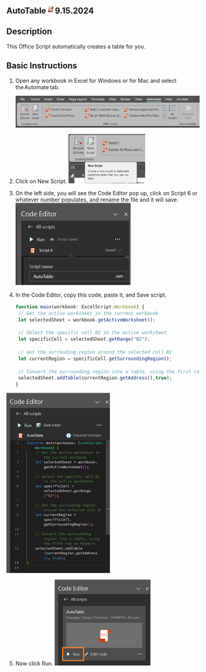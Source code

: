 ## AutoTable<img src="Images/OSLogo.jpg" width="23"/>9.15.2024





## Description
This Office Script automatically creates a table for you. 

## Basic Instructions
1. Open any workbook in Excel for Windows or for Mac and select the Automate tab.

    <img src="/atinstruction1.jpg" width="550"/>
3. Click on New Script.
   <img src="/atinstruction2.jpg.png" width="200"/>
4. On the left side, you will see the Code Editor pop up, click on Script 6 or whatever number populates, and rename the file and it will save.
   <img src="/atinstruction3.png" width="300"/>
5. In the Code Editor, copy this code, paste it, and Save script.
   ```TypeScript
   function main(workbook: ExcelScript.Workbook) {
	// Get the active worksheet in the current workbook
	let selectedSheet = workbook.getActiveWorksheet();
	
	// Select the specific cell B2 in the active worksheet
	let specificCell = selectedSheet.getRange("B2");

	// Get the surrouding region around the selected cell B2
	let currentRegion = specificCell.getSurroundingRegion();

	// Convert the surrounding region into a table, using the first row as headers
	selectedSheet.addTable(currentRegion.getAddress(),true);
   }
   ```
<img src="/atinstruction4.png" width="270"/>

5. Now click Run.
   <img src="/atinstruction5.png" width="250"/>
